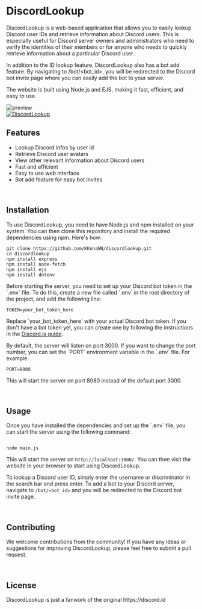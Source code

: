 <h1>DiscordLookup</h1>

DiscordLookup is a web-based application that allows you to easily lookup Discord user IDs and retrieve information about Discord users. This is especially useful for Discord server owners and administrators who need to verify the identities of their members or for anyone who needs to quickly retrieve information about a particular Discord user.

In addition to the ID lookup feature, DiscordLookup also has a bot add feature. By navigating to /bot/<bot_id>, you will be redirected to the Discord bot invite page where you can easily add the bot to your server.

The website is built using Node.js and EJS, making it fast, efficient, and easy to use.


<img src="https://cdn.discordapp.com/attachments/1047266671372554351/1104516615392989295/image.png" alt="preview">
<br>

<a href="https://github.com/KKonaNN/discordlookup">
  <img src="https://img.shields.io/badge/DiscordLookup-Check%20out%20the%20project-brightgreen" alt="DiscordLookup">
</a>

<br>

<h2>Features</h2>

<ul>
  <li>Lookup Discord infos by user id</li>
  <li>Retrieve Discord user avatars</li>
  <li>View other relevant information about Discord users</li>
  <li>Fast and efficient</li>
  <li>Easy to use web interface</li>
  <li>Bot add feature for easy bot invites</li>
</ul>

<br>

<h2>Installation</h2>

<p>To use DiscordLookup, you need to have Node.js and npm installed on your system. You can then clone this repository and install the required dependencies using npm. Here's how:</p>

<pre><code>git clone https://github.com/KKonaNN/discordlookup.git
cd discordlookup
npm install express
npm install node-fetch
npm install ejs
npm install dotenv
</code></pre>

<p>Before starting the server, you need to set up your Discord bot token in the `.env` file. To do this, create a new file called `.env` in the root directory of the project, and add the following line:</p>

<pre><code>TOKEN=your_bot_token_here</code></pre>

<p>Replace `your_bot_token_here` with your actual Discord bot token. If you don't have a bot token yet, you can create one by following the instructions in the <a href="https://discordjs.guide/preparations/setting-up-a-bot-application.html#creating-your-bot">Discord.js guide</a>.</p>

<p>By default, the server will listen on port 3000. If you want to change the port number, you can set the `PORT` environment variable in the `.env` file. For example:</p>

<pre><code>PORT=8080</code></pre>

<p>This will start the server on port 8080 instead of the default port 3000.</p>

<br>

<h2>Usage</h2>

<p>Once you have installed the dependencies and set up the `.env` file, you can start the server using the following command:</p>

<pre><code>
node main.js
</code></pre>

<p>This will start the server on <code>http://localhost:3000/</code>. You can then visit the website in your browser to start using DiscordLookup.</p>

<p>To lookup a Discord user ID, simply enter the username or discriminator in the search bar and press enter. To add a bot to your Discord server, navigate to <code>/bot/&lt;bot_id&gt;</code> and you will be redirected to the Discord bot invite page.</p>

<br>

<h2>Contributing</h2>

<p>We welcome contributions from the community! If you have any ideas or suggestions for improving DiscordLookup, please feel free to submit a pull request.</p>

<br>

<h2>License</h2>

<p>DiscordLookup is just a fanwork of the original https://discord.id</p>
